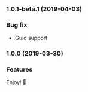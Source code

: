 ﻿### 1.0.1-beta.1 (2019-04-03)

### Bug fix
* Guid support

### 1.0.0 (2019-03-30)

### Features
Enjoy! 🎈